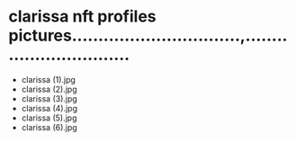 # clarissa nft profiles pictures................................,...............................
- clarissa (1).jpg
- clarissa (2).jpg
- clarissa (3).jpg
- clarissa (4).jpg
- clarissa (5).jpg
- clarissa (6).jpg
